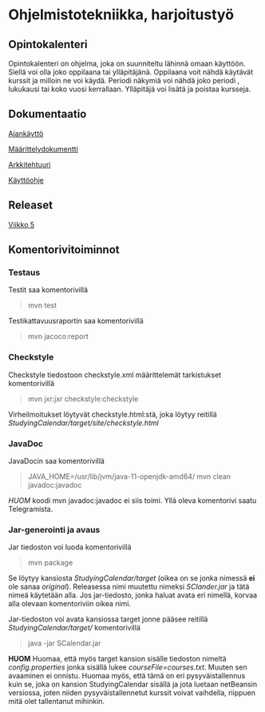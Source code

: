 # Ohjelmistotekniikka, harjoitustyö #
## Opintokalenteri

Opintokalenteri on ohjelma, joka on suunniteltu lähinnä omaan käyttöön. Siellä voi olla joko oppilaana tai ylläpitäjänä. Oppilaana voit nähdä käytävät kurssit ja milloin ne voi käydä. Periodi näkymiä voi nähdä joko periodi , lukukausi tai koko vuosi kerrallaan. Ylläpitäjä voi lisätä ja poistaa kursseja.

## Dokumentaatio 

[Ajankäyttö](https://github.com/miljaniemi/ot-harjoitustyo/blob/master/Dokumentaatio/TyöAikakirjanpito.md)

[Määrittelydokumentti](https://github.com/miljaniemi/ot-harjoitustyo/blob/master/Dokumentaatio/Vaativuusmaarittely.md)

[Arkkitehtuuri](https://github.com/miljaniemi/ot-harjoitustyo/blob/master/Dokumentaatio/Arkkitehtuuri.md)

[Käyttöohje]()

## Releaset

[Viikko 5](https://github.com/miljaniemi/ot-harjoitustyo/releases)

## Komentorivitoiminnot
  
### Testaus

Testit saa komentorivillä

> mvn test

Testikattavuusraportin saa komentorivillä

> mvn jacoco:report

### Checkstyle

Checkstyle tiedostoon checkstyle.xml määrittelemät tarkistukset komentorivillä

> mvn jxr:jxr checkstyle:checkstyle

Virheilmoitukset löytyvät checkstyle.html:stä, joka löytyy reitillä *StudyingCalendar/target/site/checkstyle.html*

### JavaDoc

JavaDocin saa komentorivillä

> JAVA_HOME=/usr/lib/jvm/java-11-openjdk-amd64/ mvn clean javadoc:javadoc

*HUOM* koodi mvn javadoc:javadoc ei siis toimi. Yllä oleva komentorivi saatu Telegramista.

### Jar-generointi ja avaus

Jar tiedoston voi luoda komentorivillä

> mvn package

Se löytyy kansiosta *StudyingCalendar/target* (oikea on se jonka nimessä **ei** ole sanaa *original*). Releasessa nimi muutettu nimeksi *SClander.jar* ja tätä nimeä käytetään alla. Jos jar-tiedosto, jonka haluat avata eri nimellä, korvaa alla olevaan komentoriviin oikea nimi.

Jar-tiedoston voi avata kansiossa target jonne pääsee reitillä *StudyingCalendar/target/* komentorivillä

> java -jar SCalendar.jar

**HUOM** Huomaa, että myös target kansion sisälle tiedoston nimeltä *config.properties* jonka sisällä lukee *courseFile=courses.txt*. Muuten sen avaaminen ei onnistu. Huomaa myös, että tämä on eri pysyväistallennus kuin se, joka on kansion StudyingCalendar sisällä ja jota luetaan netBeansin versiossa, joten niiden pysyväistallennetut kurssit voivat vaihdella, riippuen mitä olet tallentanut mihinkin.
